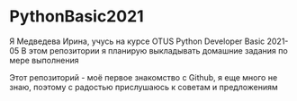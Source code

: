 # PythonBasic2021

Я Медведева Ирина, учусь на курсе OTUS Python Developer Basic 2021-05
В этом репозитории я планирую выкладывать домашние задания по мере выполнения

Этот репозиторий - моё первое знакомство с Github, я еще много не знаю, поэтому с радостью прислушаюсь к советам и предложениям
